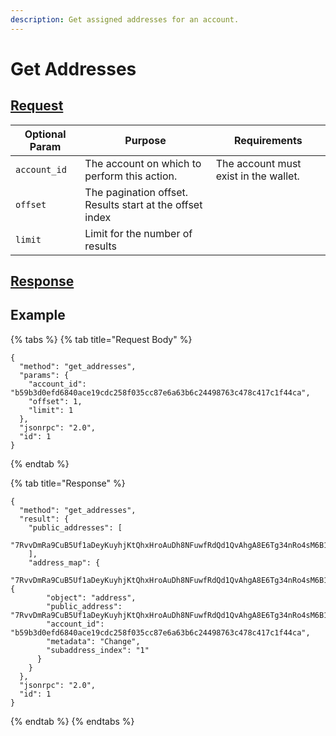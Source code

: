 ```yaml
---
description: Get assigned addresses for an account.
---
```


# Get Addresses

## [Request](https://github.com/mobilecoinofficial/full-service/blob/main/full-service/src/json_rpc/v2/api/request.rs#L40)

| Optional Param | Purpose                                                  | Requirements                          |
|----------------|----------------------------------------------------------|---------------------------------------|
| `account_id`   | The account on which to perform this action.             | The account must exist in the wallet. |
| `offset`       | The pagination offset. Results start at the offset index |                                       |
| `limit`        | Limit for the number of results                          |                                       |

## [Response](https://github.com/mobilecoinofficial/full-service/blob/main/full-service/src/json_rpc/v2/api/response.rs#L41)

## Example

{% tabs %}
{% tab title="Request Body" %}

```
{
  "method": "get_addresses",
  "params": {
    "account_id": "b59b3d0efd6840ace19cdc258f035cc87e6a63b6c24498763c478c417c1f44ca",
    "offset": 1,
    "limit": 1
  },
  "jsonrpc": "2.0",
  "id": 1
}
```

{% endtab %}

{% tab title="Response" %}

```
{
  "method": "get_addresses",
  "result": {
    "public_addresses": [
      "7RvvDmRa9CuB5Uf1aDeyKuyhjKtQhxHroAuDh8NFuwfRdQd1QvAhgA8E6Tg34nRo4sM6B1SbPEC8ffz86oYfDKziBw7xYVPKzZ4dvL8p961"
    ],
    "address_map": {
      "7RvvDmRa9CuB5Uf1aDeyKuyhjKtQhxHroAuDh8NFuwfRdQd1QvAhgA8E6Tg34nRo4sM6B1SbPEC8ffz86oYfDKziBw7xYVPKzZ4dvL8p961": {
        "object": "address",
        "public_address": "7RvvDmRa9CuB5Uf1aDeyKuyhjKtQhxHroAuDh8NFuwfRdQd1QvAhgA8E6Tg34nRo4sM6B1SbPEC8ffz86oYfDKziBw7xYVPKzZ4dvL8p961",
        "account_id": "b59b3d0efd6840ace19cdc258f035cc87e6a63b6c24498763c478c417c1f44ca",
        "metadata": "Change",
        "subaddress_index": "1"
      }
    }
  },
  "jsonrpc": "2.0",
  "id": 1
}
```

{% endtab %}
{% endtabs %}

